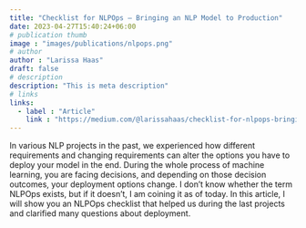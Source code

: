 ```yaml
---
title: "Checklist for NLPOps — Bringing an NLP Model to Production"
date: 2023-04-27T15:40:24+06:00
# publication thumb
image : "images/publications/nlpops.png"
# author
author : "Larissa Haas"
draft: false
# description
description: "This is meta description"
# links
links:
  - label : "Article"
    link : "https://medium.com/@larissahaas/checklist-for-nlpops-bringing-an-nlp-model-to-production-72763bee081f"
---
```


In various NLP projects in the past, we experienced how different requirements and changing requirements can alter the options you have to deploy your model in the end. During the whole process of machine learning, you are facing decisions, and depending on those decision outcomes, your deployment options change. I don’t know whether the term NLPOps exists, but if it doesn’t, I am coining it as of today. In this article, I will show you an NLPOps checklist that helped us during the last projects and clarified many questions about deployment. 
